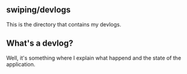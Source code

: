 ## swiping/devlogs
This is the directory that contains my devlogs.

## What's a devlog?
Well, it's something where I explain what happend and the state of the application.
